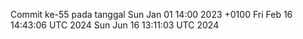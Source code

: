Commit ke-55 pada tanggal Sun Jan 01 14:00 2023 +0100
Fri Feb 16 14:43:06 UTC 2024
Sun Jun 16 13:11:03 UTC 2024
